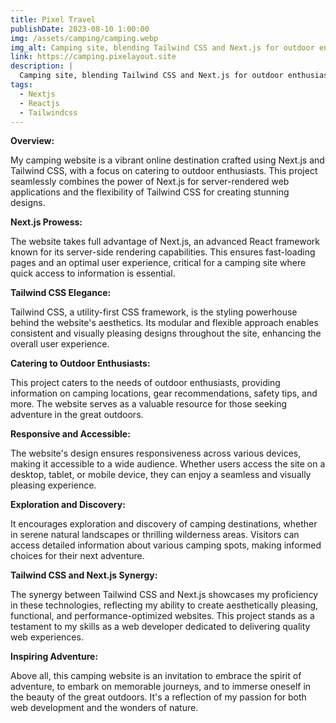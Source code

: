 ```yaml
---
title: Pixel Travel
publishDate: 2023-08-10 1:00:00
img: /assets/camping/camping.webp
img_alt: Camping site, blending Tailwind CSS and Next.js for outdoor enthusiasts.
link: https://camping.pixelayout.site
description: |
  Camping site, blending Tailwind CSS and Next.js for outdoor enthusiasts.
tags:
  - Nextjs
  - Reactjs
  - Tailwindcss
---
```


**Overview:**

My camping website is a vibrant online destination crafted using Next.js and Tailwind CSS, with a focus on catering to outdoor enthusiasts. This project seamlessly combines the power of Next.js for server-rendered web applications and the flexibility of Tailwind CSS for creating stunning designs.

**Next.js Prowess:**

The website takes full advantage of Next.js, an advanced React framework known for its server-side rendering capabilities. This ensures fast-loading pages and an optimal user experience, critical for a camping site where quick access to information is essential.

**Tailwind CSS Elegance:**

Tailwind CSS, a utility-first CSS framework, is the styling powerhouse behind the website's aesthetics. Its modular and flexible approach enables consistent and visually pleasing designs throughout the site, enhancing the overall user experience.

**Catering to Outdoor Enthusiasts:**

This project caters to the needs of outdoor enthusiasts, providing information on camping locations, gear recommendations, safety tips, and more. The website serves as a valuable resource for those seeking adventure in the great outdoors.

**Responsive and Accessible:**

The website's design ensures responsiveness across various devices, making it accessible to a wide audience. Whether users access the site on a desktop, tablet, or mobile device, they can enjoy a seamless and visually pleasing experience.

**Exploration and Discovery:**

It encourages exploration and discovery of camping destinations, whether in serene natural landscapes or thrilling wilderness areas. Visitors can access detailed information about various camping spots, making informed choices for their next adventure.

**Tailwind CSS and Next.js Synergy:**

The synergy between Tailwind CSS and Next.js showcases my proficiency in these technologies, reflecting my ability to create aesthetically pleasing, functional, and performance-optimized websites. This project stands as a testament to my skills as a web developer dedicated to delivering quality web experiences.

**Inspiring Adventure:**

Above all, this camping website is an invitation to embrace the spirit of adventure, to embark on memorable journeys, and to immerse oneself in the beauty of the great outdoors. It's a reflection of my passion for both web development and the wonders of nature.



